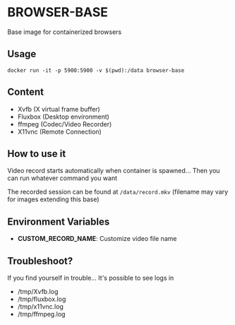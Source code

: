 # BROWSER-BASE

Base image for containerized browsers

## Usage

    docker run -it -p 5900:5900 -v $(pwd):/data browser-base

## Content

- Xvfb (X virtual frame buffer)
- Fluxbox (Desktop environment)
- ffmpeg (Codec/Video Recorder)
- X11vnc (Remote Connection)

## How to use it

Video record starts automatically when container is spawned...
Then you can run whatever command you want

The recorded session can be found at `/data/record.mkv` (filename may
vary for images extending this base)

## Environment Variables

- **CUSTOM_RECORD_NAME**: Customize video file name

## Troubleshoot?

If you find yourself in trouble... It's possible to see logs in

- /tmp/Xvfb.log
- /tmp/fluxbox.log
- /tmp/x11vnc.log
- /tmp/ffmpeg.log